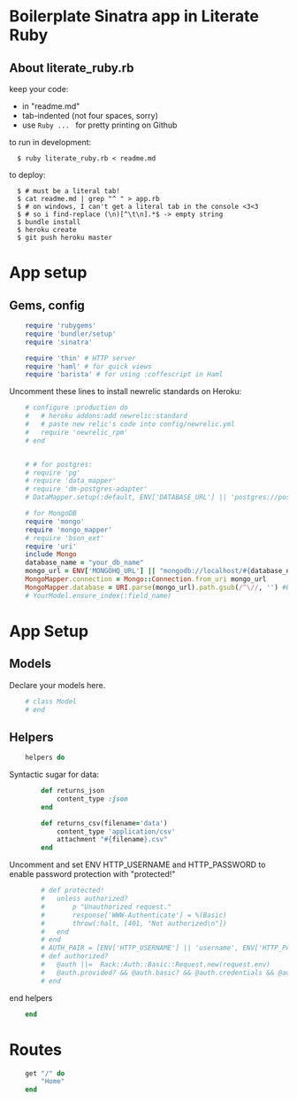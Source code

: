 
# Boilerplate Sinatra app in Literate Ruby

## About literate_ruby.rb
keep your code:


  - in "readme.md"
  - tab-indented (not four spaces, sorry)
  - use ```Ruby ... ``` for pretty printing on Github


to run in development: 
```
  $ ruby literate_ruby.rb < readme.md
```
to deploy:
 
```  
  $ # must be a literal tab!
  $ cat readme.md | grep "^	" > app.rb 
  $ # on windows, I can't get a literal tab in the console <3<3
  $ # so i find-replace (\n)[^\t\n].*$ -> empty string 
  $ bundle install
  $ heroku create
  $ git push heroku master
```

# App setup

## Gems, config

```Ruby
	require 'rubygems'
	require 'bundler/setup'
	require 'sinatra'

	require 'thin' # HTTP server
	require 'haml' # for quick views
	require 'barista' # for using :coffescript in Haml
```

Uncomment these lines to install newrelic standards on Heroku:

```Ruby	
	# configure :production do
	# 	# heroku addons:add newrelic:standard
	# 	# paste new relic's code into config/newrelic.yml
	# 	require 'newrelic_rpm'
	# end


	# # for postgres:
	# require 'pg'
	# require 'data_mapper'
	# require 'dm-postgres-adapter'
	# DataMapper.setup(:default, ENV['DATABASE_URL'] || 'postgres://postgres:postgres@localhost/postgres')

	# for MongoDB
	require 'mongo'
	require 'mongo_mapper'
	# require 'bson_ext'
	require 'uri'
	include Mongo
	database_name = "your_db_name"
	mongo_url = ENV['MONGOHQ_URL'] || "mongodb://localhost/#{database_name}"
	MongoMapper.connection = Mongo::Connection.from_uri mongo_url
	MongoMapper.database = URI.parse(mongo_url).path.gsub(/^\//, '') #Extracts 'dbname' from the uri
	# YourModel.ensure_index(:field_name)

```
# App Setup

## Models

Declare your models here.
```Ruby 
	# class Model
	# end
```

## Helpers
```Ruby
	helpers do
```


Syntactic sugar for data:
```Ruby
        def returns_json
            content_type :json
        end

        def returns_csv(filename='data')
            content_type 'application/csv'
            attachment "#{filename}.csv"
        end
```

Uncomment and set ENV HTTP_USERNAME and HTTP_PASSWORD to enable password protection with "protected!"
```Ruby 
		# def protected!
		# 	unless authorized?
		# 		p "Unauthorized request."
		# 		response['WWW-Authenticate'] = %(Basic)
		# 		throw(:halt, [401, "Not authorized\n"])
		# 	end
		# end
		# AUTH_PAIR = [ENV['HTTP_USERNAME'] || 'username', ENV['HTTP_PASSWORD'] || 'password']
		# def authorized?
		# 	@auth ||=  Rack::Auth::Basic::Request.new(request.env)
		# 	@auth.provided? && @auth.basic? && @auth.credentials && @auth.credentials == AUTH_PAIR
		# end
```
end helpers
```Ruby
	end
```
# Routes 
```Ruby
	get "/" do
		"Home"
	end
```



